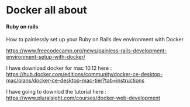 # Docker all about



#### Ruby on rails

How to painlessly set up your Ruby on Rails dev environment with Docker

https://www.freecodecamp.org/news/painless-rails-development-environment-setup-with-docker/



I have download docker for mac 10.12 here : https://hub.docker.com/editions/community/docker-ce-desktop-mac/plans/docker-ce-desktop-mac-tier?tab=instructions

I have going to downlod the tutorial here : https://www.pluralsight.com/courses/docker-web-development

 